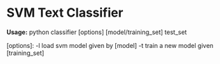 # SVM Text Classifier

**Usage:** python classifier [options] [model/training_set] test_set

[options]:
    -l load svm model given by [model]
    -t train a new model given [training_set]